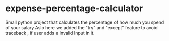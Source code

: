 # expense-percentage-calculator
Small python project that calculates the percentage of how much you spend of your salary
Aslo here we added the "try" and "except" feature to avoid traceback , if user adds a invalid Input in it.
